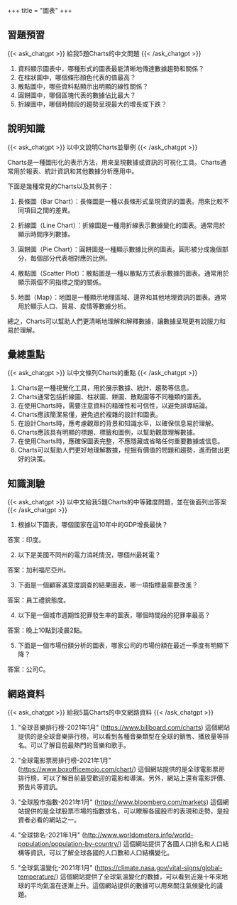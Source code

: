 +++
title = "圖表"
+++
## 習題預習
{{< ask_chatgpt >}}
給我5題Charts的中文問題
{{< /ask_chatgpt >}}



1. 資料顯示圖表中，哪種形式的圖表最能清晰地傳達數據趨勢和關係？
2. 在柱狀圖中，哪個條形顏色代表的值最高？ 
3. 散點圖中，哪些資料點顯示出明顯的線性關係？ 
4. 圓餅圖中，哪個區塊代表的數據佔比最大？
5. 折線圖中，哪個時間段的趨勢呈現最大的增長或下跌？   

## 說明知識
{{< ask_chatgpt >}}
以中文說明Charts並舉例
{{< /ask_chatgpt >}}



Charts是一種圖形化的表示方法，用來呈現數據或資訊的可視化工具。Charts通常用於報表、統計資訊和其他數據分析應用中。

下面是幾種常見的Charts以及其例子：

1. 長條圖（Bar Chart）：長條圖是一種以長條形式呈現資訊的圖表。用來比較不同項目之間的差異。

2. 折線圖（Line Chart）：折線圖是一種用折線表示數據變化的圖表。通常用於顯示時間序列數據。

3. 圓餅圖（Pie Chart）：圓餅圖是一種顯示數據比例的圖表。圓形被分成幾個部分，每個部分代表相對應的比例。

4. 散點圖（Scatter Plot）：散點圖是一種以散點方式表示數據的圖表。通常用於顯示兩個不同指標之間的關係。

5. 地圖（Map）：地圖是一種顯示地理區域、邊界和其他地理資訊的圖表。通常用於顯示人口、貿易、疫情等數據分析。

總之，Charts可以幫助人們更清晰地理解和解釋數據，讓數據呈現更有說服力和易於理解。   

## 彙總重點
{{< ask_chatgpt >}}
以中文條列Charts的重點
{{< /ask_chatgpt >}}



1. Charts是一種視覺化工具，用於展示數據、統計、趨勢等信息。
2. Charts通常包括折線圖、柱狀圖、餅圖、散點圖等不同種類的圖表。
3. 在使用Charts時，需要注意資料的精確性和可信性，以避免誤導結論。
4. Charts應該簡潔易懂，避免過於複雜的設計和圖表。
5. 在設計Charts時，應考慮觀眾的背景和知識水平，以確保信息易於理解。
6. Charts應該具有明顯的標題、標籤和圖例，以幫助觀眾理解數據。
7. 在使用Charts時，應確保圖表完整，不應隱藏或省略任何重要數據或信息。
8. Charts可以幫助人們更好地理解數據，挖掘有價值的問題和趨勢，進而做出更好的決策。   

## 知識測驗
{{< ask_chatgpt >}}
以中文給我5題Charts的中等難度問題，並在後面列出答案
{{< /ask_chatgpt >}}



1. 根據以下圖表，哪個國家在這10年中的GDP增長最快？

答案：印度。

2. 以下是美國不同州的電力消耗情況，哪個州最耗電？

答案：加利福尼亞州。

3. 下面是一個顧客滿意度調查的結果圖表，哪一項指標最需要改進？

答案：員工禮貌態度。

4. 以下是一個城市週期性犯罪發生率的圖表，哪個時間段的犯罪率最高？

答案：晚上10點到凌晨2點。

5. 下面是一個市場份額分析的圖表，哪家公司的市場份額在最近一季度有明顯下降？

答案：公司C。   

## 網路資料
{{< ask_chatgpt >}}
給我5篇Charts的中文網路資料
{{< /ask_chatgpt >}}



1. "全球音樂排行榜-2021年1月" (https://www.billboard.com/charts)
這個網站提供的是全球音樂排行榜，可以看到各種音樂類型在全球的銷售、播放量等排名。可以了解目前最熱門的音樂和歌手。

2. "全球電影票房排行榜-2021年1月" (https://www.boxofficemojo.com/chart/)
這個網站提供的是全球電影票房排行榜，可以了解目前最受歡迎的電影和導演。另外，網站上還有電影評價、預告片等資訊。

3. "全球股市指數-2021年1月" (https://www.bloomberg.com/markets)
這個網站提供的是全球股票市場的指數排名，可以瞭解各國股市的表現和走勢，是投資者必看的網站之一。

4. "全球排名-2021年1月" (http://www.worldometers.info/world-population/population-by-country/)
這個網站提供了各國人口排名和人口結構等資訊，可以了解全球各國的人口數和人口結構變化。

5. "全球氣溫變化-2021年1月" (https://climate.nasa.gov/vital-signs/global-temperature/)
這個網站提供了全球氣溫變化的數據，可以看到近幾十年來地球的平均氣溫在逐漸上升。這個網站提供的數據可以用來關注氣候變化的議題。   

